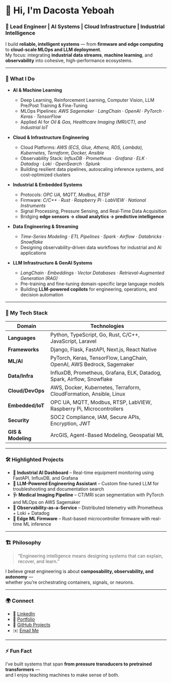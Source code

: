 # 👋 Hi, I'm Dacosta Yeboah  

### 🚀 Lead Engineer | AI Systems | Cloud Infrastructure | Industrial Intelligence

I build **reliable, intelligent systems** — from **firmware and edge computing** to **cloud-scale MLOps and LLM deployment**.  
My focus: integrating **industrial data streams**, **machine learning**, and **observability** into cohesive, high-performance ecosystems.

---

### 🧠 What I Do

- **AI & Machine Learning**
  - Deep Learning, Reinforcement Learning, Computer Vision, LLM Pre/Post Training & Fine-Tuning  
  - MLOps Pipelines: *AWS Sagemaker · LangChain · OpenAI · PyTorch · Keras · TensorFlow*  
  - Applied AI for *Oil & Gas, Healthcare Imaging (MRI/CT), and Industrial IoT*

- **Cloud & Infrastructure Engineering**
  - Cloud Platforms: *AWS (ECS, Glue, Athena, RDS, Lambda), Kubernetes, Terraform, Docker, Ansible*  
  - Observability Stack: *InfluxDB · Prometheus · Grafana · ELK · Datadog · Loki · OpenSearch · Splunk*  
  - Building resilient data pipelines, autoscaling inference systems, and cost-optimized clusters

- **Industrial & Embedded Systems**
  - Protocols: *OPC UA, MQTT, Modbus, RTSP*  
  - Firmware: *C/C++ · Rust · Raspberry Pi · LabVIEW · National Instruments*  
  - Signal Processing, Pressure Sensing, and Real-Time Data Acquisition  
  - Bridging **edge sensors → cloud analytics → predictive intelligence**

- **Data Engineering & Streaming**
  - *Time-Series Modeling · ETL Pipelines · Spark · Airflow · Databricks · Snowflake*  
  - Designing observability-driven data workflows for industrial and AI applications

- **LLM Infrastructure & GenAI Systems**
  - *LangChain · Embeddings · Vector Databases · Retrieval-Augmented Generation (RAG)*  
  - Pre-training and fine-tuning domain-specific large language models  
  - Building **LLM-powered copilots** for engineering, operations, and decision automation

---

### 🧩 My Tech Stack

| Domain | Technologies |
|--------|---------------|
| **Languages** | Python, TypeScript, Go, Rust, C/C++, JavaScript, Laravel |
| **Frameworks** | Django, Flask, FastAPI, Next.js, React Native |
| **ML/AI** | PyTorch, Keras, TensorFlow, LangChain, OpenAI, AWS Bedrock, Sagemaker |
| **Data/Infra** | InfluxDB, Prometheus, Grafana, ELK, Datadog, Spark, Airflow, Snowflake |
| **Cloud/DevOps** | AWS, Docker, Kubernetes, Terraform, CloudFormation, Ansible, Linux |
| **Embedded/IoT** | OPC UA, MQTT, Modbus, RTSP, LabVIEW, Raspberry Pi, Microcontrollers |
| **Security** | SOC2 Compliance, IAM, Secure APIs, Encryption, JWT |
| **GIS & Modeling** | ArcGIS, Agent-Based Modeling, Geospatial ML |

---

### 🛠️ Highlighted Projects

- **🧭 Industrial AI Dashboard** – Real-time equipment monitoring using FastAPI, InfluxDB, and Grafana  
- **🤖 LLM-Powered Engineering Assistant** – Custom fine-tuned LLM for troubleshooting and documentation search  
- **🩺 Medical Imaging Pipeline** – CT/MRI scan segmentation with PyTorch and MLOps on AWS Sagemaker  
- **📡 Observability-as-a-Service** – Distributed telemetry with Prometheus + Loki + Datadog  
- **🔌 Edge ML Firmware** – Rust-based microcontroller firmware with real-time ML inference  

---

### 🏗️ Philosophy

> “Engineering intelligence means designing systems that can explain, recover, and learn.”

I believe great engineering is about **composability, observability, and autonomy** —  
whether you’re orchestrating containers, signals, or neurons.

---

### 🌍 Connect

- 💼 [LinkedIn](https://www.linkedin.com/in/dacostayeboah)  
- 🧠 [Portfolio](https://yeboahdacosta.com)  
- 🐙 [GitHub Projects](https://github.com/dacostajnr)  
- ✉️ [Email Me](mailto:yeboahdacostagh@gmail.com)

---

### ⚡ Fun Fact
I’ve built systems that span **from pressure transducers to pretrained transformers** —  
and I enjoy teaching machines to make sense of both.
